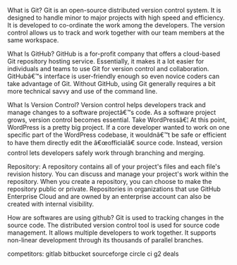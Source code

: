 What is Git?
Git is an open-source distributed version control system. 
It is designed to handle minor to major projects with high speed and efficiency. 
It is developed to co-ordinate the work among the developers.
The version control allows us to track and work together with our team members at the same workspace.



What Is GitHub?
GitHub is a for-profit company that offers a cloud-based Git repository hosting service.
Essentially, it makes it a lot easier for individuals and teams to use Git for version control and collaboration.
GitHubâ€™s interface is user-friendly enough so even novice coders can take advantage of Git.
Without GitHub, using Git generally requires a bit more technical savvy and use of the command line.


What Is Version Control?
Version control helps developers track and manage changes to a software projectâ€™s code.
As a software project grows, version control becomes essential. Take WordPressâ€¦
At this point, WordPress is a pretty big project.
If a core developer wanted to work on one specific part of the WordPress codebase,
it wouldnâ€™t be safe or efficient to have them directly edit the â€œofficialâ€ source code.
Instead, version control lets developers safely work through branching and merging.



Repository:
A repository contains all of your project's files and each file's revision history. 
You can discuss and manage your project's work within the repository.
When you create a repository, you can choose to make the repository public or private.
Repositories in organizations that use GitHub Enterprise Cloud and are owned by an enterprise account can also be created with internal visibility.



How are softwares are using github?
Git is used to tracking changes in the source code.
The distributed version control tool is used for source code management.
It allows multiple developers to work together.
It supports non-linear development through its thousands of parallel branches.

competitors:
gitlab
bitbucket
sourceforge
circle ci
g2 deals
